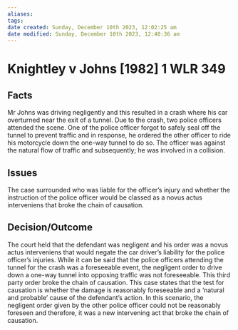 ```yaml
---
aliases: 
tags: 
date created: Sunday, December 10th 2023, 12:02:25 am
date modified: Sunday, December 10th 2023, 12:40:36 am
---
```


# Knightley v Johns [1982] 1 WLR 349

## Facts

Mr Johns was driving negligently and this resulted in a crash where his car overturned near the exit of a tunnel. Due to the crash, two police officers attended the scene. One of the police officer forgot to safely seal off the tunnel to prevent traffic and in response, he ordered the other officer to ride his motorcycle down the one-way tunnel to do so. The officer was against the natural flow of traffic and subsequently; he was involved in a collision.

## Issues

The case surrounded who was liable for the officer’s injury and whether the instruction of the police officer would be classed as a novus actus interveniens that broke the chain of causation.

## Decision/Outcome

The court held that the defendant was negligent and his order was a novus actus interveniens that would negate the car driver’s liability for the police officer’s injuries. While it can be said that the police officers attending the tunnel for the crash was a foreseeable event, the negligent order to drive down a one-way tunnel into opposing traffic was not foreseeable. This third party order broke the chain of causation. This case states that the test for causation is whether the damage is reasonably foreseeable and a ‘natural and probable’ cause of the defendant’s action. In this scenario, the negligent order given by the other police officer could not be reasonably foreseen and therefore, it was a new intervening act that broke the chain of causation.
